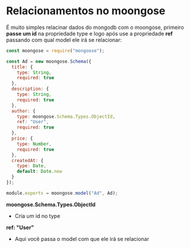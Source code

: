 # Relacionamentos no moongose

É muito simples relacinar dados do mongodb com o moongose, primeiro **passe um id** na propriedade type e logo após use a propriedade **ref** passando com qual model ele irá se relacionar:

```js
const moongose = require("mongoose");

const Ad = new moongose.Schema({
  title: {
    type: String,
    required: true
  },
  description: {
    type: String,
    required: true
  },
  author: {
    type: moongose.Schema.Types.ObjectId,
    ref: "User",
    required: true
  },
  price: {
    type: Number,
    required: true
  },
  createdAt: {
    type: Date,
    default: Date.now
  }
});

module.exports = moongose.model("Ad", Ad);
```

**moongose.Schema.Types.ObjectId**

- Cria um id no type

**ref: "User"**

- Aqui você passa o model com que ele irá se relacionar
